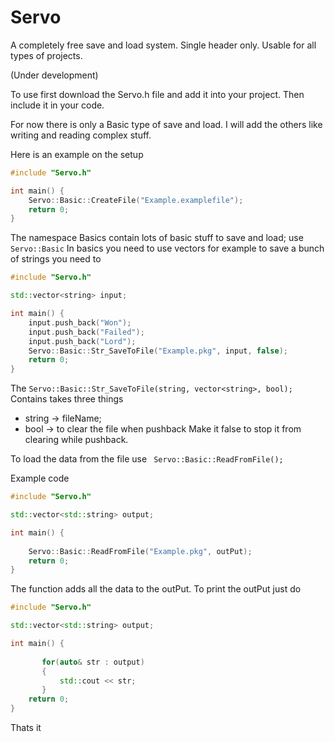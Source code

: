 # Servo

A completely free save and load system.
Single header only. 
Usable for all types of projects.

(Under development)


To use first download the Servo.h file and add it into your project. Then include it in your code.

For now there is only a Basic type of save and load. I will add the others like writing and reading complex stuff.

Here is an example on the setup

```cpp
#include "Servo.h"

int main() {
    Servo::Basic::CreateFile("Example.examplefile");
    return 0;
}
```
The namespace Basics contain lots of basic stuff to save and load;
use ```Servo::Basic```
In basics you need to use vectors for example to save a bunch of strings you need to
```cpp
#include "Servo.h"

std::vector<string> input;

int main() {
    input.push_back("Won");
    input.push_back("Failed");
    input.push_back("Lord");
    Servo::Basic::Str_SaveToFile("Example.pkg", input, false);
    return 0;
}
```
The ```Servo::Basic::Str_SaveToFile(string, vector<string>, bool); ```
Contains takes three things 
* string -> fileName;
* bool -> to clear the file when pushback
 Make it false to stop it from clearing while pushback.


To load the data from the file use 
``` Servo::Basic::ReadFromFile();```

Example code 

```cpp
#include "Servo.h"

std::vector<std::string> output;

int main() {
    
    Servo::Basic::ReadFromFile("Example.pkg", outPut);
    return 0;
}
```
The function adds all the data to the outPut.
To print the outPut just do
```cpp
#include "Servo.h"

std::vector<std::string> output;

int main() {
   
       for(auto& str : output)
       {
           std::cout << str;
       }
    return 0;
}
```

Thats it 
